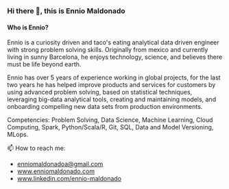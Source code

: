 ### Hi there 👋, this is Ennio Maldonado

#### Who is Ennio?

Ennio is a curiosity driven and taco's eating analytical data driven engineer with strong problem solving skills. Originally from mexico and currently living in sunny Barcelona, he enjoys technology, science, and believes there must be life beyond earth.

Ennio has over 5 years of experience working in global projects, for the last two years he has helped improve products and services for customers by using advanced problem solving, based on statistical techniques, leveraging big-data analytical tools, creating and maintaining models, and onboarding compelling new data sets from production environments.

Competencies: Problem Solving, Data Science, Machine Learning, Cloud Computing, Spark, Python/Scala/R, Git, SQL, Data and Model Versioning, MLops.

📫 How to reach me: 
- enniomaldonadoa@gmail.com
- www.enniomaldonado.com
- www.linkedin.com/ennio-maldonado
